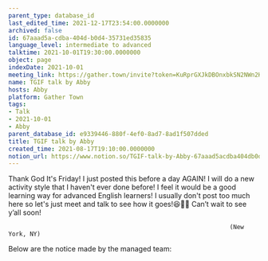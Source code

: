 ```yaml
---
parent_type: database_id
last_edited_time: 2021-12-17T23:54:00.0000000
archived: false
id: 67aaad5a-cdba-404d-b0d4-35731ed35835
language_level: intermediate to advanced
talktime: 2021-10-01T19:30:00.0000000
object: page
indexDate: 2021-10-01
meeting_link: https://gather.town/invite?token=KuRprGXJkDBOnxbkSN2NWn2HuHjwl9GJ
name: TGIF talk by Abby
hosts: Abby
platform: Gather Town
tags:
- Talk
- 2021-10-01
- Abby
parent_database_id: e9339446-880f-4ef0-8ad7-8ad1f507dded
title: TGIF talk by Abby
created_time: 2021-08-17T19:10:00.0000000
notion_url: https://www.notion.so/TGIF-talk-by-Abby-67aaad5acdba404db0d435731ed35835
---
```


Thank God It's Friday! I just posted this before a day AGAIN!
I will do a new activity style that I haven't ever done before! I feel it would be a good learning way for advanced English learners!
I usually don't post too much here so let's just meet and talk to see how it goes!😆👍🏻
Can’t wait to see y’all soon!


                                                                  (New York, NY)
                                                  



Below are the notice made by the managed team:


